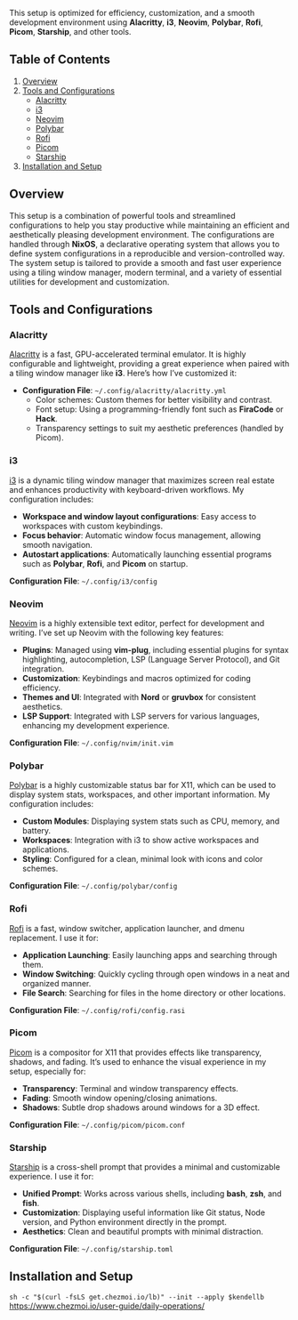 This setup is optimized for efficiency, customization, and a smooth development environment using **Alacritty**, **i3**, **Neovim**, **Polybar**, **Rofi**, **Picom**, **Starship**, and other tools.

## Table of Contents

1. [Overview](#overview)
2. [Tools and Configurations](#tools-and-configurations)
    - [Alacritty](#alacritty)
    - [i3](#i3)
    - [Neovim](#neovim)
    - [Polybar](#polybar)
    - [Rofi](#rofi)
    - [Picom](#picom)
    - [Starship](#starship)
3. [Installation and Setup](#installation-and-setup)

## Overview

This setup is a combination of powerful tools and streamlined configurations to help you stay productive while maintaining an efficient and aesthetically pleasing development environment. The configurations are handled through **NixOS**, a declarative operating system that allows you to define system configurations in a reproducible and version-controlled way. The system setup is tailored to provide a smooth and fast user experience using a tiling window manager, modern terminal, and a variety of essential utilities for development and customization.

## Tools and Configurations

### Alacritty

[Alacritty](https://github.com/alacritty/alacritty) is a fast, GPU-accelerated terminal emulator. It is highly configurable and lightweight, providing a great experience when paired with a tiling window manager like **i3**. Here’s how I’ve customized it:

- **Configuration File**: `~/.config/alacritty/alacritty.yml`
    - Color schemes: Custom themes for better visibility and contrast.
    - Font setup: Using a programming-friendly font such as **FiraCode** or **Hack**.
    - Transparency settings to suit my aesthetic preferences (handled by Picom).

### i3

[i3](https://i3wm.org/) is a dynamic tiling window manager that maximizes screen real estate and enhances productivity with keyboard-driven workflows. My configuration includes:

- **Workspace and window layout configurations**: Easy access to workspaces with custom keybindings.
- **Focus behavior**: Automatic window focus management, allowing smooth navigation.
- **Autostart applications**: Automatically launching essential programs such as **Polybar**, **Rofi**, and **Picom** on startup.

**Configuration File**: `~/.config/i3/config`

### Neovim

[Neovim](https://neovim.io/) is a highly extensible text editor, perfect for development and writing. I’ve set up Neovim with the following key features:

- **Plugins**: Managed using **vim-plug**, including essential plugins for syntax highlighting, autocompletion, LSP (Language Server Protocol), and Git integration.
- **Customization**: Keybindings and macros optimized for coding efficiency.
- **Themes and UI**: Integrated with **Nord** or **gruvbox** for consistent aesthetics.
- **LSP Support**: Integrated with LSP servers for various languages, enhancing my development experience.

**Configuration File**: `~/.config/nvim/init.vim`

### Polybar

[Polybar](https://github.com/polybar/polybar) is a highly customizable status bar for X11, which can be used to display system stats, workspaces, and other important information. My configuration includes:

- **Custom Modules**: Displaying system stats such as CPU, memory, and battery.
- **Workspaces**: Integration with i3 to show active workspaces and applications.
- **Styling**: Configured for a clean, minimal look with icons and color schemes.

**Configuration File**: `~/.config/polybar/config`

### Rofi

[Rofi](https://github.com/davatorium/rofi) is a fast, window switcher, application launcher, and dmenu replacement. I use it for:

- **Application Launching**: Easily launching apps and searching through them.
- **Window Switching**: Quickly cycling through open windows in a neat and organized manner.
- **File Search**: Searching for files in the home directory or other locations.

**Configuration File**: `~/.config/rofi/config.rasi`

### Picom

[Picom](https://github.com/yshui/picom) is a compositor for X11 that provides effects like transparency, shadows, and fading. It’s used to enhance the visual experience in my setup, especially for:

- **Transparency**: Terminal and window transparency effects.
- **Fading**: Smooth window opening/closing animations.
- **Shadows**: Subtle drop shadows around windows for a 3D effect.

**Configuration File**: `~/.config/picom/picom.conf`

### Starship

[Starship](https://starship.rs/) is a cross-shell prompt that provides a minimal and customizable experience. I use it for:

- **Unified Prompt**: Works across various shells, including **bash**, **zsh**, and **fish**.
- **Customization**: Displaying useful information like Git status, Node version, and Python environment directly in the prompt.
- **Aesthetics**: Clean and beautiful prompts with minimal distraction.

**Configuration File**: `~/.config/starship.toml`

## Installation and Setup
`sh -c "$(curl -fsLS get.chezmoi.io/lb)" --init --apply $kendellb`
https://www.chezmoi.io/user-guide/daily-operations/
